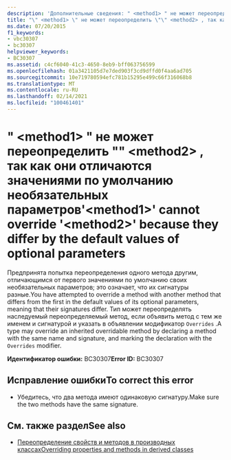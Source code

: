 ```yaml
---
description: 'Дополнительные сведения: " <method1> " не может переопределить "" <method2> , так как они отличаются значениями по умолчанию необязательных параметров'
title: "\" <method1> \" не может переопределить \"\" <method2> , так как они отличаются значениями по умолчанию необязательных параметров"
ms.date: 07/20/2015
f1_keywords:
- vbc30307
- bc30307
helpviewer_keywords:
- BC30307
ms.assetid: c4cf6040-41c3-4650-8eb9-bff063756599
ms.openlocfilehash: 01a3421105d7e7ded903f3cd9dffd0f4aa6ad705
ms.sourcegitcommit: 10e719780594efc781b15295e499c66f316068b8
ms.translationtype: MT
ms.contentlocale: ru-RU
ms.lasthandoff: 02/14/2021
ms.locfileid: "100461401"
---
```

# <a name="method1-cannot-override-method2-because-they-differ-by-the-default-values-of-optional-parameters"></a><span data-ttu-id="37899-103">" \<method1> " не может переопределить "" \<method2> , так как они отличаются значениями по умолчанию необязательных параметров</span><span class="sxs-lookup"><span data-stu-id="37899-103">'\<method1>' cannot override '\<method2>' because they differ by the default values of optional parameters</span></span>

<span data-ttu-id="37899-104">Предпринята попытка переопределения одного метода другим, отличающимся от первого значениями по умолчанию своих необязательных параметров; это означает, что их сигнатуры разные.</span><span class="sxs-lookup"><span data-stu-id="37899-104">You have attempted to override a method with another method that differs from the first in the default values of its optional parameters, meaning that their signatures differ.</span></span> <span data-ttu-id="37899-105">Тип может переопределять наследуемый переопределяемый метод, если объявить метод с тем же именем и сигнатурой и указать в объявлении модификатор `Overrides` .</span><span class="sxs-lookup"><span data-stu-id="37899-105">A type may override an inherited overridable method by declaring a method with the same name and signature, and marking the declaration with the `Overrides` modifier.</span></span>  
  
 <span data-ttu-id="37899-106">**Идентификатор ошибки:** BC30307</span><span class="sxs-lookup"><span data-stu-id="37899-106">**Error ID:** BC30307</span></span>  
  
## <a name="to-correct-this-error"></a><span data-ttu-id="37899-107">Исправление ошибки</span><span class="sxs-lookup"><span data-stu-id="37899-107">To correct this error</span></span>  
  
- <span data-ttu-id="37899-108">Убедитесь, что два метода имеют одинаковую сигнатуру.</span><span class="sxs-lookup"><span data-stu-id="37899-108">Make sure the two methods have the same signature.</span></span>  
  
## <a name="see-also"></a><span data-ttu-id="37899-109">См. также раздел</span><span class="sxs-lookup"><span data-stu-id="37899-109">See also</span></span>

- [<span data-ttu-id="37899-110">Переопределение свойств и методов в производных классах</span><span class="sxs-lookup"><span data-stu-id="37899-110">Overriding properties and methods in derived classes</span></span>](../programming-guide/language-features/objects-and-classes/inheritance-basics.md#overriding-properties-and-methods-in-derived-classes)

